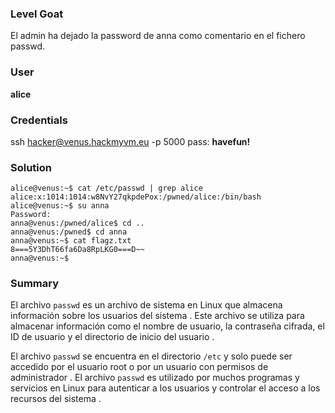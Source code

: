 ### Level Goat
El admin ha dejado la password de anna como comentario en el fichero passwd.
### User
**alice**
### Credentials
ssh hacker@venus.hackmyvm.eu -p 5000
pass: **havefun!**
### Solution
```shell
alice@venus:~$ cat /etc/passwd | grep alice
alice:x:1014:1014:w8NvY27qkpdePox:/pwned/alice:/bin/bash
alice@venus:~$ su anna
Password:
anna@venus:/pwned/alice$ cd ..
anna@venus:/pwned$ cd anna
anna@venus:~$ cat flagz.txt
8===5Y3DhT66fa6Da8RpLKG0===D~~
anna@venus:~$
```
### Summary
El archivo `passwd` es un archivo de sistema en Linux que almacena información sobre los usuarios del sistema . Este archivo se utiliza para almacenar información como el nombre de usuario, la contraseña cifrada, el ID de usuario y el directorio de inicio del usuario .

El archivo `passwd` se encuentra en el directorio `/etc` y solo puede ser accedido por el usuario root o por un usuario con permisos de administrador . El archivo `passwd` es utilizado por muchos programas y servicios en Linux para autenticar a los usuarios y controlar el acceso a los recursos del sistema .
